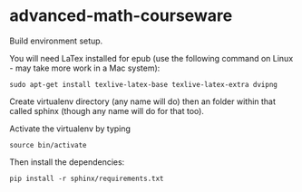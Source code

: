 advanced-math-courseware
========================

Build environment setup.

You will need LaTex installed for epub (use the following command
on Linux - may take more work in a Mac system):

    sudo apt-get install texlive-latex-base texlive-latex-extra dvipng

Create virtualenv directory (any name will do) then
an folder within that called sphinx (though any 
name will do for that too).

Activate the virtualenv by typing

    source bin/activate

Then install the dependencies:

    pip install -r sphinx/requirements.txt


